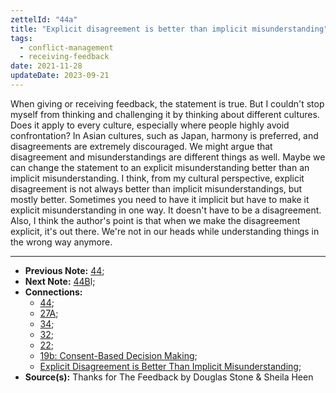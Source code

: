 ```yaml
---
zettelId: "44a"
title: "Explicit disagreement is better than implicit misunderstanding"
tags:
  - conflict-management
  - receiving-feedback
date: 2021-11-28
updateDate: 2023-09-21
---
```


When giving or receiving feedback, the statement is true. But I couldn't stop myself from thinking and challenging it by thinking about different cultures. Does it apply to every culture, especially where people highly avoid confrontation? In Asian cultures, such as Japan, harmony is preferred, and disagreements are extremely discouraged. We might argue that disagreement and misunderstandings are different things as well. Maybe we can change the statement to an explicit misunderstanding better than an implicit misunderstanding. I think, from my cultural perspective, explicit disagreement is not always better than implicit misunderstandings, but mostly better. Sometimes you need to have it implicit but have to make it explicit misunderstanding in one way. It doesn't have to be a disagreement. Also, I think the author's point is that when we make the disagreement explicit, it's out there. We're not in our heads while understanding things in the wrong way anymore.

---

- **Previous Note:** [44](/notes/44/);
- **Next Note:** [44B](/notes/44b/)l;
- **Connections:**
  - [44](/notes/44/);
  - [27A](/notes/27a/);
  - [34](/notes/34/);
  - [32](/notes/32/);
  - [22](/notes/22/);
  - [19b: Consent-Based Decision Making](/notes/19b/);
  - [Explicit Disagreement is Better Than Implicit Misunderstanding](/explicit-disagreement-is-better-than-implicit-misunderstanding/);
- **Source(s):** Thanks for The Feedback by Douglas Stone & Sheila Heen
